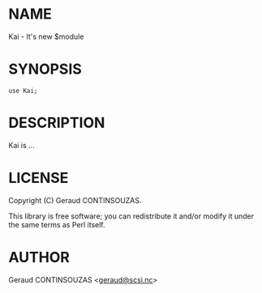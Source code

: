 # NAME

Kai - It's new $module

# SYNOPSIS

    use Kai;

# DESCRIPTION

Kai is ...

# LICENSE

Copyright (C) Geraud CONTINSOUZAS.

This library is free software; you can redistribute it and/or modify
it under the same terms as Perl itself.

# AUTHOR

Geraud CONTINSOUZAS &lt;geraud@scsi.nc>
